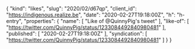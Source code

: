 {
  "kind": "likes",
  "slug": "2020/02/d67qp",
  "client_id": "https://indigenous.realize.be",
  "date": "2020-02-27T19:18:00Z",
  "h": "h-entry",
  "properties": {
    "name": [
      "Like of @QuinnyPig's tweet"
    ],
    "like-of": [
      "https://twitter.com/QuinnyPig/status/1233084492840980481"
    ],
    "published": [
      "2020-02-27T19:18:00Z"
    ],
    "syndication": [
      "https://twitter.com/QuinnyPig/status/1233084492840980481"
    ]
  }
}

